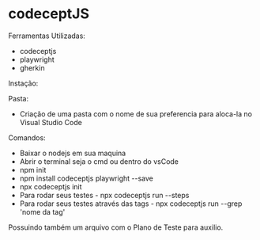 # codeceptJS

Ferramentas Utilizadas:
- codeceptjs
- playwright
- gherkin

Instação:

Pasta:
- Criação de uma pasta com o nome de sua preferencia para aloca-la no Visual Studio Code

Comandos:
- Baixar o nodejs em sua maquina
- Abrir o terminal seja o cmd ou dentro do vsCode
- npm init
- npm install codeceptjs playwright --save
- npx codeceptjs init
- Para rodar seus testes - npx codeceptjs run --steps
- Para rodar seus testes através das tags - npx codeceptjs run --grep 'nome da tag'

Possuindo também um arquivo com o Plano de Teste para auxilio.
